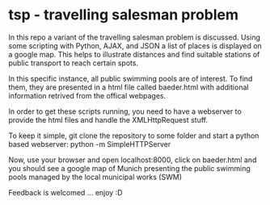 tsp - travelling salesman problem
========================

In this repo a variant of the travelling salesman problem is discussed. Using some
scripting with Python, AJAX, and JSON a list of places is displayed on a google map.
This helps to illustrate distances and find suitable stations of public transport
to reach certain spots.

In this specific instance, all public swimming pools are of interest. To find them,
they are presented in a html file called baeder.html with additional information
retrived from the offical webpages.

In order to get these scripts running, you need to have a webserver to provide the html
files and handle the XMLHttpRequest stuff.

To keep it simple, git clone the repository to some folder and start a python
based webserver:
python -m SimpleHTTPServer

Now, use your browser and open localhost:8000, click on baeder.html and you should
see a google map of Munich presenting the public swimming pools managed by the
local municipal works (SWM)

Feedback is welcomed ... enjoy :D
